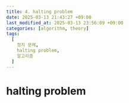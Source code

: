 ```yaml
---
title: 4. halting problem
date: 2025-03-13 21:43:27 +09:00
last_modified_at: 2025-03-13 23:56:09 +09:00
categories: [algorithm, theory]
tags:
  [
    정지 문제,
    halting problem,
    알고리즘
  ]
--- 
```

# **halting problem**

